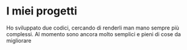 # I miei progetti
Ho sviluppato due codici, cercando di renderli man mano sempre più complessi. Al momento sono ancora molto semplici e pieni di cose da migliorare

